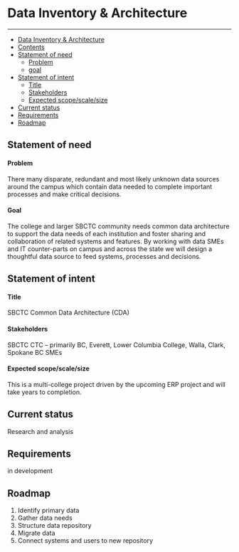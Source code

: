 <span id="data-inventory-and-architecture"></span>
# Data Inventory & Architecture
---

<span id="contents"></span>
- [Data Inventory & Architecture](#data-inventory-and-architecture)
- [Contents](#contents)
- [Statement of need](#statement-of-need)
  - [Problem](#problem)
  - [goal](#goal)
- [Statement of intent](#statement-of-intent)
  - [Title](#title)
  - [Stakeholders](#stakeholders)
  - [Expected scope/scale/size](#expected-scope-scale-size)
- [Current status](#current-status)
- [Requirements](#requirements)
- [Roadmap](#roadmap)

<span id="statement-of-need"></span>
## Statement of need

<span id="problem"></span>
#### Problem 

There many disparate, redundant and most likely unknown data sources around the campus which contain data needed to complete important processes and make critical decisions.

<span id="goal"></span>
#### Goal

The college and larger SBCTC community needs common data architecture to support the data needs of each institution and foster sharing and collaboration of related systems and features. By working with data SMEs and IT counter-parts on campus and across the state we will design a thoughtful data source to feed systems, processes and decisions.

<span id="statement-of-intent"></span>
## Statement of intent

<span id="title"></span>
#### Title

SBCTC Common Data Architecture (CDA)

<span id="stakeholders"></span>
#### Stakeholders

SBCTC CTC – primarily BC, Everett, Lower Columbia College, Walla, Clark, Spokane BC SMEs

<span id="expected-scope-scale-size"></span>
#### Expected scope/scale/size

This is a multi-college project driven by the upcoming ERP project and will take years to completion.

<span id="current-status"></span>
## Current status

Research and analysis

<span id="requirements"></span>
## Requirements

in development
<span id="roadmap"></span>
## Roadmap

1. Identify primary data
2. Gather data needs
3. Structure data repository
4. Migrate data
5. Connect systems and users to new repository
